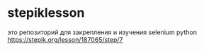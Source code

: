 # stepiklesson
это репозиторий для закрепления и изучения selenium python
https://stepik.org/lesson/187065/step/7

